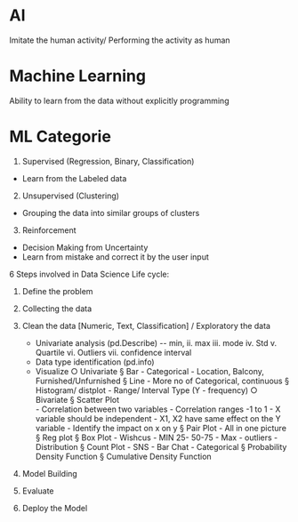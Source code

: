 # AI
Imitate the human activity/ Performing the activity as human 
# Machine Learning
Ability to learn from the data without explicitly programming

# ML Categorie
	
1. Supervised (Regression, Binary, Classification)
- Learn from the Labeled data 
2. Unsupervised (Clustering)
- Grouping the data into  similar groups of clusters
3. Reinforcement 
-  Decision Making from Uncertainty 
- Learn from mistake and correct it by the user input

6 Steps involved in Data Science Life cycle:

1. Define the problem
2. Collecting the data
3. Clean the data [Numeric, Text, Classification] /  Exploratory the data 

	-  Univariate analysis (pd.Describe)
			-- min,
			ii. max
			iii. mode
			iv. Std
			v. Quartile
			vi. Outliers 
			vii. confidence interval
	- Data type identification (pd.info)
	-  Visualize
		○ Univariate
			§ Bar - Categorical - Location, Balcony, Furnished/Unfurnished
			§ Line - More no of Categorical,  continuous 
			§ Histogram/ distplot - Range/ Interval Type (Y - frequency)
		○ Bivariate
			§ Scatter Plot  
				- Correlation between two variables
				- Correlation ranges -1 to 1
				- X variable should be independent 
				- X1, X2 have same effect on the Y variable
				- Identify the impact on x on y
			§ Pair Plot
				- All in one picture
			§ Reg plot
			§ Box Plot
				- Wishcus - MIN 25- 50-75 - Max
				- outliers
				- Distribution
			§ Count Plot
				- SNS
				- Bar Chat
				- Categorical
			§ Probability Density Function
			§ Cumulative Density Function
			
4. Model Building
5. Evaluate 
6. Deploy the Model

